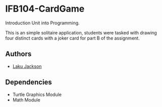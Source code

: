 
# IFB104-CardGame
Introduction Unit into Programming.

This is an simple solitaire application, students were tasked with drawing four distinct cards with a joker card for part B of the assignment.  




## Authors

- [Laku Jackson](https://www.github.com/ljackson140)


## Dependencies 
* Turtle Graphics Module 
* Math Module 
